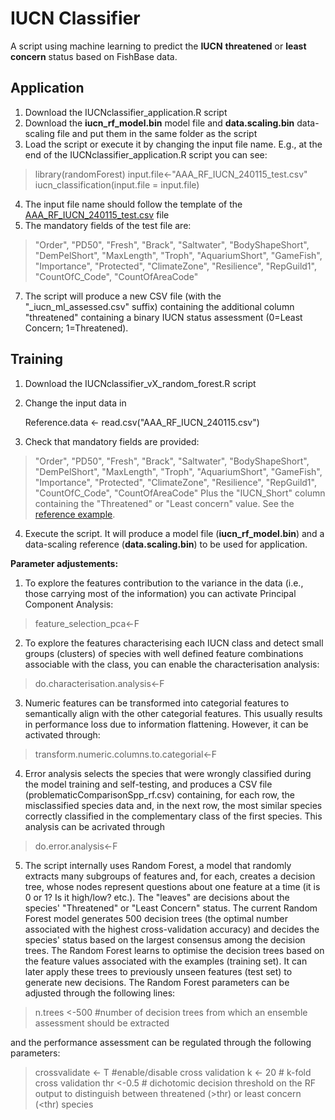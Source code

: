 
# IUCN Classifier

A script using machine learning to predict the **IUCN** **threatened** or **least concern** status based on FishBase data. 

## Application

 1. Download the IUCNclassifier_application.R script
 2. Download the **iucn_rf_model.bin** model file and **data.scaling.bin** data-scaling file and put them in the same folder as the script
 3. Load the script or execute it by changing the input file name. E.g., at the end of the IUCNclassifier_application.R script you can see:

   > library(randomForest) 
   > input.file<-"AAA_RF_IUCN_240115_test.csv"
   > iucn_classification(input.file = input.file)

 4. The input file name should follow the template of the [AAA_RF_IUCN_240115_test.csv](https://github.com/cybprojects65/IUCNClassifier/blob/main/AAA_RF_IUCN_240115_test.csv) file
 5. The mandatory fields of the test file are:
> "Order", "PD50", "Fresh", "Brack", "Saltwater", "BodyShapeShort",
> "DemPelShort", "MaxLength", "Troph", "AquariumShort", "GameFish",
> "Importance", "Protected", "ClimateZone", "Resilience", "RepGuild1",
> "CountOfC_Code", "CountOfAreaCode"

 7. The script will produce a new CSV file (with the "_iucn_ml_assessed.csv" suffix) containing the additional column "threatened" containing a binary IUCN status assessment (0=Least Concern; 1=Threatened).

## Training

 1. Download the IUCNclassifier_vX_random_forest.R script
 2. Change the input data in

    Reference.data <- read.csv("AAA_RF_IUCN_240115.csv")

 3. Check that mandatory fields are provided:
> "Order", "PD50", "Fresh", "Brack", "Saltwater", "BodyShapeShort",
> "DemPelShort", "MaxLength", "Troph", "AquariumShort", "GameFish",
> "Importance", "Protected", "ClimateZone", "Resilience", "RepGuild1",
> "CountOfC_Code", "CountOfAreaCode"
	Plus the "IUCN_Short" column containing the "Threatened" or "Least concern" value. See the [reference example](https://github.com/cybprojects65/IUCNClassifier/blob/main/AAA_RF_IUCN_240115.csv).

 4. Execute the script. It will produce a model file (**iucn_rf_model.bin**) and a data-scaling reference (**data.scaling.bin**) to be used for application.

**Parameter adjustements:**

 1. To explore the features contribution to the variance in the data (i.e., those carrying most of the information) you can activate Principal Component Analysis:

> feature_selection_pca<-F

 2. To explore the features characterising each IUCN class and detect small groups (clusters) of species with well defined feature combinations associable with the class, you can enable the characterisation analysis:

 > do.characterisation.analysis<-F
    
3. Numeric features can be transformed into categorial features to semantically align with the other categorial features. This usually results in performance loss due to information flattening. However, it can be activated through:

> transform.numeric.columns.to.categorial<-F
4. Error analysis selects the species that were wrongly classified during the model training and self-testing, and produces a CSV file (problematicComparisonSpp_rf.csv) containing, for each row, the misclassified species data and, in the next row, the most similar species correctly classified in the complementary class of the first species. This analysis can be acrivated through

> do.error.analysis<-F
5. The script internally uses Random Forest, a model that randomly extracts many subgroups of features and, for each, creates a decision tree, whose nodes represent questions about one feature at a time (it is 0 or 1? Is it high/low? etc.). The "leaves" are decisions about the species' "Threatened" or "Least Concern" status. The current Random Forest model generates 500 decision trees (the optimal number associated with the highest cross-validation accuracy) and decides the species' status based on the largest consensus among the decision trees. The Random Forest learns to optimise the decision trees based on the feature values associated with the examples (training set). It can later apply these trees to previously unseen features (test set) to generate new decisions.
The Random Forest parameters can be adjusted through the following lines:
> n.trees       <-500 #number of decision trees from which an ensemble assessment should be extracted

and the performance assessment can be regulated through the following parameters:

   > crossvalidate <- T  #enable/disable cross validation
   > k             <- 20 # k-fold cross validation
   > thr           <-0.5 # dichotomic decision threshold on the RF output to distinguish between threatened (>thr) or least concern (<thr) species


	
